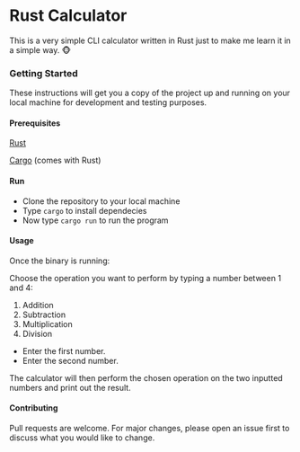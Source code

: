 # Rust Calculator

This is a very simple CLI calculator written in Rust just to make me learn it in a simple way. :monkey_face:

### Getting Started

These instructions will get you a copy of the project up and running on your local machine for development and testing purposes.
#### Prerequisites

[Rust](https://www.rust-lang.org/tools/install)
  
[Cargo](https://doc.rust-lang.org/cargo/getting-started/installation.html) (comes with Rust)

#### Run
- Clone the repository to your local machine
- Type `cargo` to install dependecies
- Now type `cargo run` to run the program


#### Usage

Once the binary is running:

  Choose the operation you want to perform by typing a number between 1 and 4:
1. Addition
2. Subtraction
3. Multiplication
4. Division

- Enter the first number.
- Enter the second number.

The calculator will then perform the chosen operation on the two inputted numbers and print out the result.

#### Contributing

Pull requests are welcome. For major changes, please open an issue first to discuss what you would like to change.
